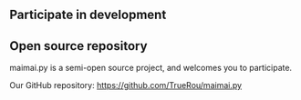 ## Participate in development

## Open source repository

maimai.py is a semi-open source project, and welcomes you to participate.

Our GitHub repository: https://github.com/TrueRou/maimai.py